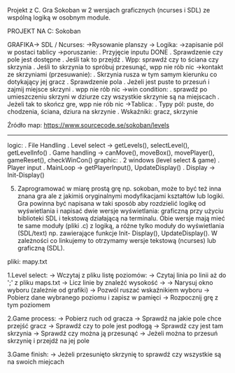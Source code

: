 Projekt z C. Gra Sokoban w 2 wersjach graficznych (ncurses i SDL) ze wspólną logiką w osobnym module.


PROJEKT NA C: Sokoban

GRAFIKA-> SDL / Ncurses:
  ->Rysowanie planszy
  ->
Logika:
  ->zapisanie pól w postaci tablicy
  ->poruszanie:
	. Przyjęcie inputu DONE
	. Sprawdzenie czy pole jest dostępne
	. Jeśli tak to przejdź
	. Wpp: sprawdź czy to ściana czy skrzynia
	. Jeśli to skrzynia to spróbuj przesunąć, wpp nie rób nic
  ->kontakt ze skrzyniami (przesuwanie):
	. Skrzynia rusza w tym samym kierunku co dotykający jej gracz
	. Sprawdzenie pola
	. Jeżeli jest puste to przesuń i zajmij miejsce skrzyni
	. wpp nie rób nic
  ->win condition:
	. sprawdź po umieszczeniu skrzyni w dziurze czy wszystkie skrzynie są na miejscach
	. Jeżeli tak to skończ gre, wpp nie rób nic
  ->Tablica:
	. Typy pól: puste, do chodzenia, ściana, dziura na skrzynie
	. Wskaźniki: gracz, skrzynie


Źródło map: https://www.sourcecode.se/sokoban/levels

----------------------------------------------------------
logic:
	. File Handling
	. Level select -> getLevels(), selectLevel(), getLevelInfo()
	. Game handling -> canMove(), moveBox(), movePlayer(), gameReset(), checkWinCon()
graphic:
	. 2 windows (level select & game)
	. Player input
	. MainLoop -> getPlayerInput(),  UpdateDisplay()
	. Display -> Init-Display()
	



5. 	Zaprogramować w miarę prostą grę np. sokoban, może to być też inna znana gra ale z jakimiś
	oryginalnymi modyfikacjami kształtów lub logiki. Gra powinna być napisana w taki sposób aby
	rozdzielić logikę od wyświetlania i napisać dwie wersje wyświetlania: graficzną przy użyciu
	biblioteki SDL i tekstową działającą na terminalu. Obie wersje mają mieć te same moduły (pliki
	.c) z logiką, a różne tylko moduły do wyświetlania (SDL/text) np. zawierające funkcje Init-
	Display(), UpdateDisplay(). W zależności co linkujemy to otrzymamy wersje tekstową
	(ncurses) lub graficzną (SDL).



pliki: mapy.txt

1.Level select: 
	-> Wczytaj z pliku listę poziomów:
		-> Czytaj linia po linii aż do ';' z pliku maps.txt
		-> Licz linie by znaleźć wysokość
		-> 
	-> Narysuj okno wyboru (zależnie od grafiki)
	-> Pozwól ruszać wskaźnikiem wyboru
	-> Pobierz dane wybranego poziomu i zapisz w pamięci
	-> Rozpocznij grę z tym poziomem

2.Game process:
	-> Pobierz ruch od gracza
	-> Sprawdź na jakie pole chce przejść gracz
	-> Sprawdź czy to pole jest podłogą
	-> Sprawdź czy jest tam skrzynia
	-> Sprawdź czy można ją przesunąć
	-> Jeżeli można to przesuń skrzynię i przejdź na jej pole

3.Game finish:
	-> Jeżeli przesunięto skrzynię to sprawdź czy wszystkie są na swoich miejcach




















